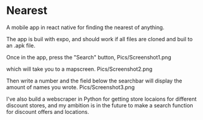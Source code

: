# Nearest

A mobile app in react native for finding the nearest of anything.

The app is buil with expo, and should work if all files are cloned and buil to an .apk file.

Once in the app, press the "Search" button,
Pics/Screenshot1.png

which will take you to a mapscreen.
Pics/Screenshot2.png

Then write a number and the field below the searchbar will display the amount of names you wrote.
Pics/Screenshot3.png

I've also build a webscraper in Python for getting store locaions for different discount stores, and my ambition is in the future to make a search function for discount offers and locations.
